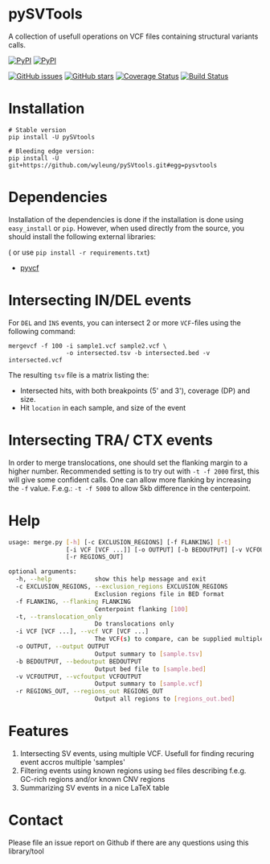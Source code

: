 # pySVTools

A collection of usefull operations on VCF files containing structural variants calls.

[![PyPI](https://img.shields.io/pypi/v/pySVtools.svg)](https://pypi.python.org/pypi/pySVtools) [![PyPI](https://img.shields.io/pypi/wheel/pySVtools.svg)](https://pypi.python.org/pypi/pySVtools)
 
 [![GitHub issues](https://img.shields.io/github/issues/wyleung/pySVtools.svg)](https://github.com/wyleung/pySVtools/issues) [![GitHub stars](https://img.shields.io/github/stars/wyleung/pySVtools.svg)](https://github.com/wyleung/pySVtools/stargazers)
 [![Coverage Status](https://coveralls.io/repos/wyleung/pySVtools/badge.svg?branch=master&service=github)](https://coveralls.io/github/wyleung/pySVtools?branch=master) [![Build Status](https://travis-ci.org/wyleung/pySVtools.svg?branch=master)](https://travis-ci.org/wyleung/pySVtools)

# Installation

    # Stable version
    pip install -U pySVtools

    # Bleeding edge version:
    pip install -U git+https://github.com/wyleung/pySVtools.git#egg=pysvtools

# Dependencies

Installation of the dependencies is done if the installation is done using `easy_install` or `pip`. However, when used directly from the source, you should install the following external libraries:

( or use `pip install -r requirements.txt`)


 - [pyvcf](https://github.com/jamescasbon/PyVCF)
 


# Intersecting IN/DEL events

For `DEL` and `INS` events, you can intersect 2 or more `VCF`-files using the following command:

    mergevcf -f 100 -i sample1.vcf sample2.vcf \
                    -o intersected.tsv -b intersected.bed -v intersected.vcf

The resulting `tsv` file is a matrix listing the:

 - Intersected hits, with both breakpoints (5' and 3'), coverage (DP) and size.
 - Hit `location` in each sample, and size of the event

# Intersecting TRA/ CTX events

In order to merge translocations, one should set the flanking margin to a higher number.
Recommended setting is to try out with `-t -f 2000` first, this will give some confident calls.
One can allow more flanking by increasing the `-f` value. F.e.g.: `-t -f 5000` to allow 5kb difference in the centerpoint.




# Help

```bash
usage: merge.py [-h] [-c EXCLUSION_REGIONS] [-f FLANKING] [-t]
                [-i VCF [VCF ...]] [-o OUTPUT] [-b BEDOUTPUT] [-v VCFOUTPUT]
                [-r REGIONS_OUT]

optional arguments:
  -h, --help            show this help message and exit
  -c EXCLUSION_REGIONS, --exclusion_regions EXCLUSION_REGIONS
                        Exclusion regions file in BED format
  -f FLANKING, --flanking FLANKING
                        Centerpoint flanking [100]
  -t, --translocation_only
                        Do translocations only
  -i VCF [VCF ...], --vcf VCF [VCF ...]
                        The VCF(s) to compare, can be supplied multiple times
  -o OUTPUT, --output OUTPUT
                        Output summary to [sample.tsv]
  -b BEDOUTPUT, --bedoutput BEDOUTPUT
                        Output bed file to [sample.bed]
  -v VCFOUTPUT, --vcfoutput VCFOUTPUT
                        Output summary to [sample.vcf]
  -r REGIONS_OUT, --regions_out REGIONS_OUT
                        Output all regions to [regions_out.bed]
```


# Features

 1. Intersecting SV events, using multiple VCF. Usefull for finding recuring event accros multiple 'samples'
 1. Filtering events using known regions using ``bed`` files describing f.e.g. GC-rich regions and/or known CNV regions
 1. Summarizing SV events in a nice LaTeX table

# Contact

Please file an issue report on Github if there are any questions using this library/tool


